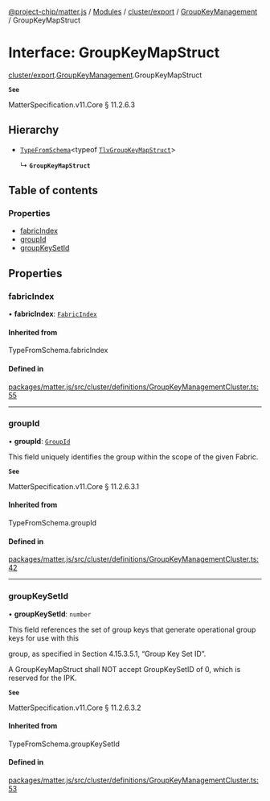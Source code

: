 [@project-chip/matter.js](../README.md) / [Modules](../modules.md) / [cluster/export](../modules/cluster_export.md) / [GroupKeyManagement](../modules/cluster_export.GroupKeyManagement.md) / GroupKeyMapStruct

# Interface: GroupKeyMapStruct

[cluster/export](../modules/cluster_export.md).[GroupKeyManagement](../modules/cluster_export.GroupKeyManagement.md).GroupKeyMapStruct

**`See`**

MatterSpecification.v11.Core § 11.2.6.3

## Hierarchy

- [`TypeFromSchema`](../modules/tlv_export.md#typefromschema)\<typeof [`TlvGroupKeyMapStruct`](../modules/cluster_export.GroupKeyManagement.md#tlvgroupkeymapstruct)\>

  ↳ **`GroupKeyMapStruct`**

## Table of contents

### Properties

- [fabricIndex](cluster_export.GroupKeyManagement.GroupKeyMapStruct.md#fabricindex)
- [groupId](cluster_export.GroupKeyManagement.GroupKeyMapStruct.md#groupid)
- [groupKeySetId](cluster_export.GroupKeyManagement.GroupKeyMapStruct.md#groupkeysetid)

## Properties

### fabricIndex

• **fabricIndex**: [`FabricIndex`](../modules/datatype_export.md#fabricindex)

#### Inherited from

TypeFromSchema.fabricIndex

#### Defined in

[packages/matter.js/src/cluster/definitions/GroupKeyManagementCluster.ts:55](https://github.com/project-chip/matter.js/blob/6d3b6a5d957d88a9231d6ecab4bb41f8133112be/packages/matter.js/src/cluster/definitions/GroupKeyManagementCluster.ts#L55)

___

### groupId

• **groupId**: [`GroupId`](../modules/datatype_export.md#groupid)

This field uniquely identifies the group within the scope of the given Fabric.

**`See`**

MatterSpecification.v11.Core § 11.2.6.3.1

#### Inherited from

TypeFromSchema.groupId

#### Defined in

[packages/matter.js/src/cluster/definitions/GroupKeyManagementCluster.ts:42](https://github.com/project-chip/matter.js/blob/6d3b6a5d957d88a9231d6ecab4bb41f8133112be/packages/matter.js/src/cluster/definitions/GroupKeyManagementCluster.ts#L42)

___

### groupKeySetId

• **groupKeySetId**: `number`

This field references the set of group keys that generate operational group keys for use with this

group, as specified in Section 4.15.3.5.1, “Group Key Set ID”.

A GroupKeyMapStruct shall NOT accept GroupKeySetID of 0, which is reserved for the IPK.

**`See`**

MatterSpecification.v11.Core § 11.2.6.3.2

#### Inherited from

TypeFromSchema.groupKeySetId

#### Defined in

[packages/matter.js/src/cluster/definitions/GroupKeyManagementCluster.ts:53](https://github.com/project-chip/matter.js/blob/6d3b6a5d957d88a9231d6ecab4bb41f8133112be/packages/matter.js/src/cluster/definitions/GroupKeyManagementCluster.ts#L53)
